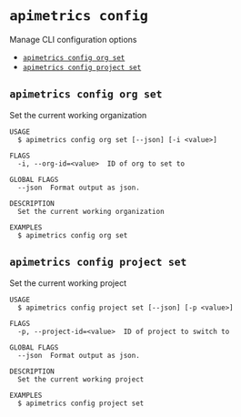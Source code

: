 `apimetrics config`
===================

Manage CLI configuration options

* [`apimetrics config org set`](#apimetrics-config-org-set)
* [`apimetrics config project set`](#apimetrics-config-project-set)

## `apimetrics config org set`

Set the current working organization

```
USAGE
  $ apimetrics config org set [--json] [-i <value>]

FLAGS
  -i, --org-id=<value>  ID of org to set to

GLOBAL FLAGS
  --json  Format output as json.

DESCRIPTION
  Set the current working organization

EXAMPLES
  $ apimetrics config org set
```

## `apimetrics config project set`

Set the current working project

```
USAGE
  $ apimetrics config project set [--json] [-p <value>]

FLAGS
  -p, --project-id=<value>  ID of project to switch to

GLOBAL FLAGS
  --json  Format output as json.

DESCRIPTION
  Set the current working project

EXAMPLES
  $ apimetrics config project set
```

